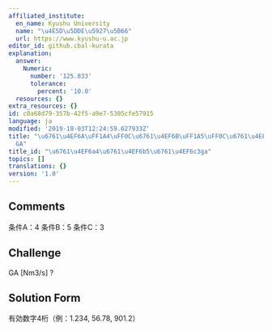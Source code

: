 ```yaml
---
affiliated_institute:
  en_name: Kyushu University
  name: "\u4E5D\u5DDE\u5927\u5B66"
  url: https://www.kyushu-u.ac.jp
editor_id: github.cbal-kurata
explanation:
  answer:
    Numeric:
      number: '125.833'
      tolerance:
        percent: '10.0'
  resources: {}
extra_resources: {}
id: c0a68d79-357b-42f5-a9e7-5305cfe57915
language: ja
modified: '2019-10-03T12:24:59.627933Z'
title: "\u6761\u4EF6A\uFF1A4\uFF0C\u6761\u4EF6B\uFF1A5\uFF0C\u6761\u4EF6C\uFF1A3\uFF0C\
  GA"
title_id: "\u6761\u4EF6a4\u6761\u4EF6b5\u6761\u4EF6c3ga"
topics: []
translations: {}
version: '1.0'
---
```


## Comments
条件A：4
条件B：5
条件C：3

## Challenge
GA [Nm3/s] ?

## Solution Form
有効数字4桁（例：1.234,  56.78,  901.2）




